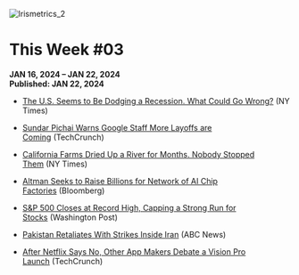 ![Irismetrics_2](https://github.com/MLiserb/Public_articles/assets/144083324/e3196f91-edac-45b2-9df9-0d58594fe274)

# This Week #03

**JAN 16, 2024 – JAN 22, 2024**
<br>**Published: JAN 22, 2024**

- [The U.S. Seems to Be Dodging a Recession. What Could Go Wrong?](http://the%20u.s.%20seems%20to%20be%20dodging%20a%20recession.%20what%20could%20go%20wrong/?) (NY Times)
    
- [Sundar Pichai Warns Google Staff More Layoffs are Coming](https://techcrunch.com/2024/01/17/sundar-pichai-warns-google-staff-more-layoffs-are-coming/) (TechCrunch)
    
- [California Farms Dried Up a River for Months. Nobody Stopped Them](https://www.nytimes.com/2024/01/18/climate/california-merced-river-dry.html) (NY Times)
    
- [Altman Seeks to Raise Billions for Network of AI Chip Factories](https://www.bloomberg.com/news/articles/2024-01-19/altman-seeks-to-raise-billions-for-network-of-ai-chip-factories) (Bloomberg)
    
- [S&P 500 Closes at Record High, Capping a Strong Run for Stocks](https://www.washingtonpost.com/business/2024/01/19/sp500-index-all-time-high/) (Washington Post)
    
- [Pakistan Retaliates With Strikes Inside Iran](https://abcnews.go.com/International/pakistan-retaliates-strikes-inside-iran/story?id=106471797) (ABC News)
    
- [After Netflix Says No, Other App Makers Debate a Vision Pro Launch](https://techcrunch.com/2024/01/19/youtube-and-other-apps-missing-from-apple-vision-pro-launch/) (TechCrunch)
